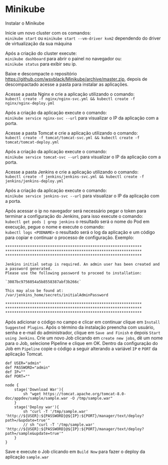 # Minikube

Instalar o Minikube

Inicie um novo cluster com os comandos:<br />
`minikube start` ou `minikube start --vm-driver kvm2`
dependendo do driver de virtualização da sua máquina

Após a criação do cluster execute:<br />
`minikube dashboard`
para abrir o painel no navegador ou:<br />
`minikube status`
para exibir seu ip.

Baixe e descompacte o repositório https://github.com/wsvblack/Minikube/archive/master.zip, depois de descompactado acesse a pasta para instalar as aplicações.

Acesse a pasta Nginx e crie a aplicação utilizando o comando:<br />
`kubectl create -f nginx/nginx-svc.yml && kubectl create -f nginx/nginx-deploy.yml`

Após a criação da aplicação execute o comando:<br />
`minikube service nginx-svc --url`
para visualizar o IP da aplicação com a porta.

Acesse a pasta Tomcat e crie a aplicação utilizando o comando:<br />
`kubectl create -f tomcat/tomcat-svc.yml && kubectl create -f tomcat/tomcat-deploy.yml`

Após a criação da aplicação execute o comando:<br />
`minikube service tomcat-svc --url`
para visualizar o IP da aplicação com a porta.

Acesse a pasta Jenkins e crie a aplicação utilizando o comando:<br />
`kubectl create -f jenkins/jenkins-svc.yml && kubectl create -f jenkins/jenkins-deploy.yml`

Após a criação da aplicação execute o comando:<br />
`minikube service jenkins-svc --url`
para visualizar o IP da aplicação com a porta.

Após acessar o ip no navegador será necessário pegar o token para terminar a configuração do Jenkins, para isso execute o comando:<br />
`kubectl get pods | grep jenkins`
o resultado será o nome do Pod em execução, pegue o nome e execute o comando:<br />
`kubectl logs <PODNAME>`
o resultado será o log da aplicação e um código para copiar e continuar o processo de configuração. Exemplo:<br />

```
*************************************************************
*************************************************************
*************************************************************

Jenkins initial setup is required. An admin user has been created and a password generated.
Please use the following password to proceed to installation:

`3087bc9756054a5b8558387abf3b266c`

This may also be found at: /var/jenkins_home/secrets/initialAdminPassword

*************************************************************
*************************************************************
*************************************************************
```

Após adicionar o código no campo e clicar em continuar clique em `Install Suggested Plugins`.
Após o término da instalação preencha com usuário, senha e e-mail do administrador, clique em `Save and Finish` e depois `Start using Jenkins`.
Crie um novo Job clicando em `create new jobs`, dê um nome para o Job, selecione Pipeline e clique em OK.
Dentro da configuração do Job em `Pipeline` copie o código a seguir alterando a variável `IP` e `PORT` da aplicação Tomcat.
```
def USER="admin"
def PASSWORD="admin"
def IP=""
def PORT=""

node {
    stage('Download War'){
        sh "wget https://tomcat.apache.org/tomcat-8.0-doc/appdev/sample/sample.war -O /tmp/sample.war"
    }
    stage('Deploy war'){
        sh "curl -T '/tmp/sample.war' 'http://${USER}:${PASSWORD}@${IP}:${PORT}/manager/text/deploy?path=/&update=true'"
        // sh "curl -T '/tmp/sample.war' 'http://${USER}:${PASSWORD}@${IP}:${PORT}/manager/text/deploy?path=/sample&update=true'"
    }
}
```

Save e execute o Job clicando em `Build Now` para fazer o deploy da aplicação `sample.war`